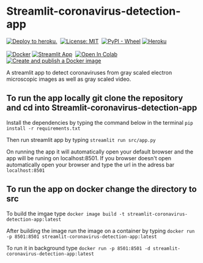# Streamlit-coronavirus-detection-app

[![Deploy to heroku.](https://github.com/Kaushal000/Streamlit-coronavirus-detection-app/actions/workflows/main.yml/badge.svg)](https://github.com/Kaushal000/Streamlit-coronavirus-detection-app/actions/workflows/main.yml)
&nbsp;[![License: MIT](https://img.shields.io/badge/License-MIT-yellow.svg)](https://opensource.org/licenses/MIT)
&nbsp;[![PyPI - Wheel](https://img.shields.io/pypi/wheel/streamlit)](https://streamlit.io/)
[![Heroku](https://heroku-badge.herokuapp.com/?app=streamlit-github)](https://streamlit-github.herokuapp.com/)
<br><br>[![Docker](https://img.shields.io/badge/docker-%230db7ed.svg?style=for-the-badge&logo=docker&logoColor=white)](https://hub.docker.com/repository/docker/kdocker03/streamlit-coronavirus-detection-app/general)&nbsp;[![Streamlit App](https://static.streamlit.io/badges/streamlit_badge_black_white.svg)](https://share.streamlit.io/kaushal000/streamlit-coronavirus-detection-app/main/src/app.py)
&nbsp;[![Open In Colab](https://colab.research.google.com/assets/colab-badge.svg)](https://colab.research.google.com/github/Kaushal000/Streamlit-coronavirus-detection-app/blob/main/Coronavirus_detection_model_training.ipynb)
&nbsp;[![Create and publish a Docker image](https://github.com/Kaushal000/Streamlit-coronavirus-detection-app/actions/workflows/Dockerimage.yaml/badge.svg)](https://github.com/Kaushal000/Streamlit-coronavirus-detection-app/actions/workflows/Dockerimage.yaml)

A streamlit app to detect coronaviruses from gray scaled electron microscopic images as well as gray scaled video. 

## To run the app locally git clone the repository and cd into Streamlit-coronavirus-detection-app

Install the dependencies by typing the command below in the terminal
`pip install -r requirements.txt`

Then run streamlit app by typing `streamlit run src/app.py`

On running the app it will automatically open your default browser and the app will be runing on localhost:8501. If you browser doesn't open automatically open your browser and type the url in the adress bar `localhost:8501`

## To run the app on docker change the directory to src

To build the imgae type `docker image build -t streamlit-coronavirus-detection-app:latest`

After building the image run the image on a container by typing `docker run -p 8501:8501 streamlit-coronavirus-detection-app:latest`

To run it in background type `docker run -p 8501:8501 -d streamlit-coronavirus-detection-app:latest`





